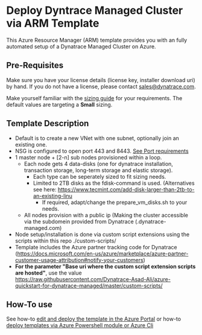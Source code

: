 # Deploy Dyntrace Managed Cluster via ARM Template

This Azure Resource Manager (ARM) template provides you with an fully automated setup of a Dynatrace Managed Cluster on Azure.

## Pre-Requisites

Make sure you have your license details (license key, installer download uri) by hand. If you do not have a license, please contact sales@dynatrace.com. 

Make yourself familiar with the [sizing guide](https://www.dynatrace.com/support/help/setup-and-configuration/dynatrace-managed/installation/dynatrace-managed-hardware-and-system-requirements/) for your requirements. The default values are targeting a **Small** sizing.

## Template Description 

- Default is to create a new VNet with one subnet, optionally join an existing one.
- NSG is configured to open port 443 and 8443. [See Port requirements](https://www.dynatrace.com/support/help/setup-and-configuration/dynatrace-managed/configuration/which-network-ports-does-dynatrace-server-use/)
- 1 master node + [2-n] sub nodes provisioned within a loop.
  - Each node gets 4 data-disks (one for dynatrace installation, transaction storage, long-term storage and elastic storage). 
    - Each type can be seperately sized to fit sizing needs. 
    - Limited to 2TB disks as the fdisk-command is used. (Alternatives see here: https://www.tecmint.com/add-disk-larger-than-2tb-to-an-existing-linu  
      - If required, adapt/change the prepare_vm_disks.sh to your needs.
  - All nodes provision with a public ip (Making the cluster accessible via the subdomein provided from Dynatrace (<clusterid>.dynatrace-managed.com)
- Node setup/installation is done via custom script extensions using the scripts within this repo ./custom-scripts/ 
- Template includes the Azure partner tracking code for Dynatrace (https://docs.microsoft.com/en-us/azure/marketplace/azure-partner-customer-usage-attribution#notify-your-customers)
- <b>For the parameter "Base uri where the custom script extension scripts are hosted"</b>, use the value https://raw.githubusercontent.com/Dynatrace-Asad-Ali/azure-quickstart-for-dynatrace-managed/master/custom-scripts/
## How-To use

See how-to [edit and deploy the template in the Azure Portal](https://docs.microsoft.com/en-us/azure/azure-resource-manager/resource-manager-quickstart-create-templates-use-the-portal#edit-and-deploy-the-template) or how-to [deploy templates via Azure Powershell module or Azure Cli](https://docs.microsoft.com/en-us/azure/azure-resource-manager/templates/quickstart-create-templates-use-visual-studio-code?tabs=CLI#deploy-the-template)



